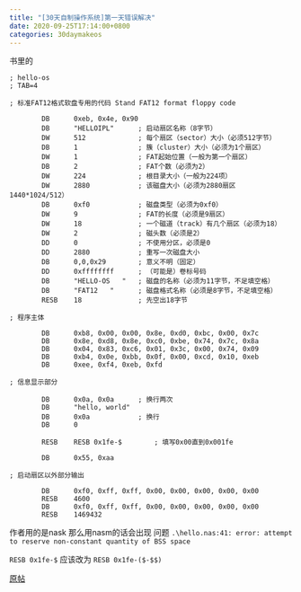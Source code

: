 ```yaml
---
title: "[30天自制操作系统]第一天错误解决"
date: 2020-09-25T17:14:00+0800
categories: 30daymakeos
---
```


书里的

```nas
; hello-os
; TAB=4

; 标准FAT12格式软盘专用的代码 Stand FAT12 format floppy code

		DB		0xeb, 0x4e, 0x90
		DB		"HELLOIPL"		; 启动扇区名称（8字节）
		DW		512				; 每个扇区（sector）大小（必须512字节）
		DB		1				; 簇（cluster）大小（必须为1个扇区）
		DW		1				; FAT起始位置（一般为第一个扇区）
		DB		2				; FAT个数（必须为2）
		DW		224				; 根目录大小（一般为224项）
		DW		2880			; 该磁盘大小（必须为2880扇区1440*1024/512）
		DB		0xf0			; 磁盘类型（必须为0xf0）
		DW		9				; FAT的长度（必须是9扇区）
		DW		18				; 一个磁道（track）有几个扇区（必须为18）
		DW		2				; 磁头数（必须是2）
		DD		0				; 不使用分区，必须是0
		DD		2880			; 重写一次磁盘大小
		DB		0,0,0x29		; 意义不明（固定）
		DD		0xffffffff		; （可能是）卷标号码
		DB		"HELLO-OS   "	; 磁盘的名称（必须为11字节，不足填空格）
		DB		"FAT12   "		; 磁盘格式名称（必须是8字节，不足填空格）
		RESB	18				; 先空出18字节

; 程序主体

		DB		0xb8, 0x00, 0x00, 0x8e, 0xd0, 0xbc, 0x00, 0x7c
		DB		0x8e, 0xd8, 0x8e, 0xc0, 0xbe, 0x74, 0x7c, 0x8a
		DB		0x04, 0x83, 0xc6, 0x01, 0x3c, 0x00, 0x74, 0x09
		DB		0xb4, 0x0e, 0xbb, 0x0f, 0x00, 0xcd, 0x10, 0xeb
		DB		0xee, 0xf4, 0xeb, 0xfd

; 信息显示部分

		DB		0x0a, 0x0a		; 换行两次
		DB		"hello, world"
		DB		0x0a			; 换行
		DB		0

		RESB	RESB 0x1fe-$		; 填写0x00直到0x001fe

		DB		0x55, 0xaa

; 启动扇区以外部分输出

		DB		0xf0, 0xff, 0xff, 0x00, 0x00, 0x00, 0x00, 0x00
		RESB	4600
		DB		0xf0, 0xff, 0xff, 0x00, 0x00, 0x00, 0x00, 0x00
		RESB	1469432
```

作者用的是nask 那么用nasm的话会出现 问题 `.\hello.nas:41: error: attempt to reserve non-constant quantity of BSS space`

`RESB 0x1fe-$` 应该改为 `RESB 0x1fe-($-$$)`

[原帖](https://admarimoin.hatenablog.com/entry/2018/09/03/225406)
